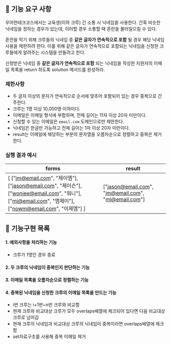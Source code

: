 ## 🚀 기능 요구 사항

우아한테크코스에서는 교육생(이하 크루) 간 소통 시 닉네임을 사용한다. 간혹 비슷한 닉네임을 정하는 경우가 있는데, 이러할 경우 소통할 때 혼란을 불러일으킬 수 있다.

혼란을 막기 위해 크루들의 닉네임 중 **같은 글자가 연속적으로 포함** 될 경우 해당 닉네임 사용을 제한하려 한다. 이를 위해 같은 글자가 연속적으로 포함되는 닉네임을 신청한 크루들에게 알려주는 시스템을 만들려고 한다.


신청받은 닉네임 중 **같은 글자가 연속적으로 포함** 되는 닉네임을 작성한 지원자의 이메일 목록을 return 하도록 solution 메서드를 완성하라.

### 제한사항

- 두 글자 이상의 문자가 연속적으로 순서에 맞추어 포함되어 있는 경우 중복으로 간주한다.
- 크루는 1명 이상 10,000명 이하이다.
- 이메일은 이메일 형식에 부합하며, 전체 길이는 11자 이상 20자 미만이다.
- 신청할 수 있는 이메일은 `email.com` 도메인으로만 제한한다.
- 닉네임은 한글만 가능하고 전체 길이는 1자 이상 20자 미만이다.
- result는 이메일에 해당하는 부분의 문자열을 오름차순으로 정렬하고 중복은 제거한다.

### 실행 결과 예시

| forms | result |
| --- | --- |
| [ ["jm@email.com", "제이엠"], ["jason@email.com", "제이슨"], ["woniee@email.com", "워니"], ["mj@email.com", "엠제이"], ["nowm@email.com", "이제엠"] ] | ["jason@email.com", "jm@email.com", "mj@email.com"] |


## 🌝 기능구현 목록

#### 1. 예외사항을 처리하는 기능
  - 크루가 1명인 경우 종료
#### 2. 두 크루의 닉네임이 중복인지 판단하는 기능
#### 3. 이메일 목록을 오름차순으로 정렬하는 기능
#### 4. 중복된 닉네임을 신청한 크루의 이메일 목록을 만드는 기능
  - i번 크루는 i+1번~n번 크루와 비교함
  - 현재 크루와 비교대상 크루가 모두 overlaps배열에 체크되어 있다면 다음 비교대상 크루로 넘어감
  - 현재 크루의 닉네임과 비교대상 크루의 닉네임이 중복이라면 overlaps배열에 체크함  
  - set자료구조를 사용해 중복 이메일 제거